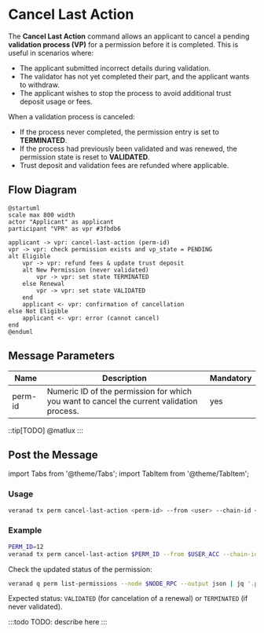 # Cancel Last Action

The **Cancel Last Action** command allows an applicant to cancel a pending **validation process (VP)** for a permission before it is completed. This is useful in scenarios where:

- The applicant submitted incorrect details during validation.
- The validator has not yet completed their part, and the applicant wants to withdraw.
- The applicant wishes to stop the process to avoid additional trust deposit usage or fees.

When a validation process is canceled:

- If the process never completed, the permission entry is set to **TERMINATED**.
- If the process had previously been validated and was renewed, the permission state is reset to **VALIDATED**.
- Trust deposit and validation fees are refunded where applicable.

## Flow Diagram

```plantuml
@startuml
scale max 800 width
actor "Applicant" as applicant
participant "VPR" as vpr #3fbdb6

applicant -> vpr: cancel-last-action (perm-id)
vpr -> vpr: check permission exists and vp_state = PENDING
alt Eligible
    vpr -> vpr: refund fees & update trust deposit
    alt New Permission (never validated)
        vpr -> vpr: set state TERMINATED
    else Renewal
        vpr -> vpr: set state VALIDATED
    end
    applicant <- vpr: confirmation of cancellation
else Not Eligible
    applicant <- vpr: error (cannot cancel)
end
@enduml
```

## Message Parameters

|Name               |Description                            |Mandatory|
|-------------------|---------------------------------------|--------|
|perm-id| Numeric ID of the permission for which you want to cancel the current validation process. | yes |

::tip[TODO]
@matlux
:::

## Post the Message

import Tabs from '@theme/Tabs';
import TabItem from '@theme/TabItem';

<Tabs>
  <TabItem value="cli" label="CLI" default>

### Usage

```bash
veranad tx perm cancel-last-action <perm-id> --from <user> --chain-id <chain-id> --keyring-backend test --fees <amount> --gas auto
```

### Example

```bash
PERM_ID=12
veranad tx perm cancel-last-action $PERM_ID --from $USER_ACC --chain-id $CHAIN_ID --keyring-backend test --fees 600000uvna --node $NODE_RPC
```

Check the updated status of the permission:
```bash
veranad q perm list-permissions --node $NODE_RPC --output json | jq '.permissions[] | select(.id == "'$PERM_ID'")'
```

Expected status: `VALIDATED` (for cancelation of a renewal) or `TERMINATED` (if never validated).

  </TabItem>
  
  <TabItem value="frontend" label="Frontend">
    :::todo
    TODO: describe here
    :::
  </TabItem>
</Tabs>
